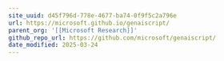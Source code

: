 ```yaml
---
site_uuid: d45f796d-778e-4677-ba74-0f9f5c2a796e
url: https://microsoft.github.io/genaiscript/
parent_org: '[[Microsoft Research]]'
github_repo_url: https://github.com/microsoft/genaiscript/
date_modified: 2025-03-24
---
```




